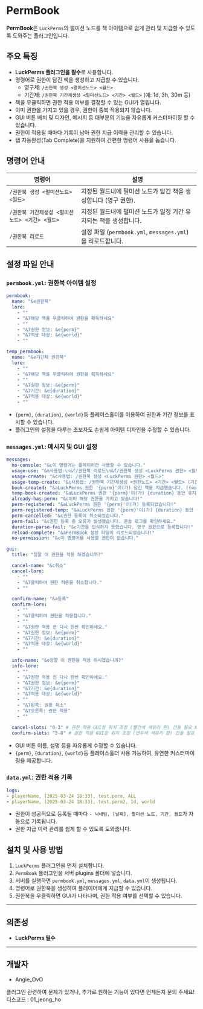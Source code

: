 # PermBook

**PermBook**은 `LuckPerms`의 펄미션 노드를 책 아이템으로 쉽게 관리 및 지급할 수 있도록 도와주는 플러그인입니다.

## 주요 특징
- **LuckPerms 플러그인을 필수**로 사용합니다.
- 명령어로 권한이 담긴 책을 생성하고 지급할 수 있습니다.
  - 영구제: `/권한북 생성 <펄미션노드> <월드>`
  - 기간제: `/권한북 기간제생성 <펄미션노드> <기간> <월드>` (예: 1d, 3h, 30m 등)
- 책을 우클릭하면 권한 적용 여부를 결정할 수 있는 GUI가 열립니다.
- 이미 권한을 가지고 있을 경우, 권한이 중복 적용되지 않습니다.
- GUI 버튼 배치 및 디자인, 메시지 등 대부분의 기능을 자유롭게 커스터마이징 할 수 있습니다.
- 권한이 적용될 때마다 기록이 남아 권한 지급 이력을 관리할 수 있습니다.
- 탭 자동완성(Tab Complete)을 지원하여 간편한 명령어 사용을 돕습니다.

## 명령어 안내

| 명령어 | 설명 |
|---|---|
| `/권한북 생성 <펄미션노드> <월드>` | 지정된 월드내에 펄미션 노드가 담긴 책을 생성합니다 (영구 권한). |
| `/권한북 기간제생성 <펄미션노드> <기간> <월드>` | 지정된 월드내에 펄미션 노드가 일정 기간 유지되는 책을 생성합니다. |
| `/권한북 리로드` | 설정 파일 (`permbook.yml`, `messages.yml`)을 리로드합니다. |

## 설정 파일 안내

### **`permbook.yml`**: 권한북 아이템 설정
```yaml
permbook:
  name: "&e권한북"
  lore:
    - ""
    - "&7해당 책을 우클릭하여 권한을 획득하세요"
    - ""
    - "&7권한 정보: &e{perm}"
    - "&7적용 대상: &e{world}"
    - ""

temp_permbook:
  name: "&e기간제 권한북"
  lore:
    - ""
    - "&7해당 책을 우클릭하여 권한을 획득하세요"
    - ""
    - "&7권한 정보: &e{perm}"
    - "&7기간: &e{duration}"
    - "&7적용 대상: &e{world}"
    - ""
```

- `{perm}`, `{duration}`, `{world}`등 플레이스홀더를 이용하여 권한과 기간 정보를 표시할 수 있습니다.
- 플러그인의 설정을 다루는 초보자도 손쉽게 아이템 디자인을 수정할 수 있습니다.

### **`messages.yml`**: 메시지 및 GUI 설정
```yaml
messages:
  no-console: "&c이 명령어는 플레이어만 사용할 수 있습니다."
  usage-use: "&e사용법:\n&f/권한북 리로드\n&f/권한북 생성 <LuckPerms 권한> <월드>\n&f/권한북 기간제생성 <LuckPerms 권한> <기간> <월드>"
  usage-create: "&c사용법: /권한북 생성 <LuckPerms 권한> <월드>"
  usage-temp-create: "&c사용법: /권한북 기간제생성 <권한노드> <기간> <월드> (기간 예시: 1d, 2h, 30m)"
  book-created: "&aLuckPerms 권한 '{perm}'이(가) 담긴 책을 지급했습니다. ({world}에 적용)"
  temp-book-created: "&aLuckPerms 권한 '{perm}'이(가) {duration} 동안 유지되는 책을 지급했습니다. ({world}에 적용))"
  already-has-perm: "&c이미 해당 권한을 가지고 있습니다!"
  perm-registered: "&aLuckPerms 권한 '{perm}'이(가) 등록되었습니다!"
  perm-registered-temp: "&aLuckPerms 권한 '{perm}'이(가) {duration} 동안 등록되었습니다! ({world}에 적용))"
  perm-cancelled: "&c권한 등록이 취소되었습니다."
  perm-fail: "&c권한 등록 중 오류가 발생했습니다. 콘솔 로그를 확인하세요."
  duration-parse-fail: "&c기간을 인식하지 못했습니다. 영구 권한으로 등록합니다!"
  reload-complete: "&aPermBook 설정 파일이 리로드되었습니다!"
  no-permission: "&c이 명령어를 사용할 권한이 없습니다."

gui:
  title: "정말 이 권한을 적용 하겠습니까?"

  cancel-name: "&c취소"
  cancel-lore:
    - ""
    - "&7클릭하여 권한 적용을 취소합니다."
    - ""

  confirm-name: "&a등록"
  confirm-lore:
    - ""
    - "&7클릭하여 권한을 적용합니다."
    - ""
    - "&7권한 적용 전 다시 한번 확인하세요."
    - "&7권한 정보: &e{perm}"
    - "&7기간: &e{duration}"
    - "&7적용 대상: &e{world}"
    - ""

  info-name: "&e정말 이 권한을 적용 하시겠습니까?"
  info-lore:
    - ""
    - "&7권한 적용 전 다시 한번 확인하세요."
    - "&7권한 정보: &e{perm}"
    - "&7기간: &e{duration}"
    - "&7적용 대상: &e{world}"
    - ""
    - "&7왼쪽: 권한 취소"
    - "&7오른쪽: 권한 적용"
    - ""

  cancel-slots: "0-3" # 권한 적용 GUI창 위치 조정 (빨간색 색유리 판) 건들 필요 X
  confirm-slots: "5-8" # 권한 적용 GUI창 위치 조정 (연두색 색유리 판) 건들 필요 X
```

- GUI 버튼 이름, 설명 등을 자유롭게 수정할 수 있습니다.
- `{perm}`, `{duration}`, `{world}`등 플레이스홀더 사용 가능하여, 유연한 커스터마이징을 제공합니다.

### **`data.yml`**: 권한 적용 기록
```yaml
logs:
- playerName, [2025-03-24 18:33], test.perm, ALL
- playerName, [2025-03-24 18:33], test.perm2, 1d, world
```
- 권한이 성공적으로 등록될 때마다  `- 닉네임, [날짜], 펄미션 노드, 기간, 월드`가 자동으로 기록됩니다.
- 권한 지급 이력 관리를 쉽게 할 수 있도록 도와줍니다.

## 설치 및 사용 방법
1. `LuckPerms` 플러그인을 먼저 설치합니다.
2. `PermBook` 플러그인을 서버 plugins 폴더에 넣습니다.
3. 서버를 실행하면 `permbook.yml`, `messages.yml`, `data.yml`이 생성됩니다.
4. 명령어로 권한북을 생성하여 플레이어에게 지급할 수 있습니다.
5. 권한북을 우클릭하면 GUI가 나타나며, 권한 적용 여부를 선택할 수 있습니다.

---

## 의존성
- **LuckPerms 필수**

---

## 개발자
- Angie_OvO

플러그인 관련하여 문제가 있거나, 추가로 원하는 기능이 있다면 언제든지 문의 주세요!
디스코드 : 01_jeong_ho
